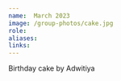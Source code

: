 ```yaml
---
name:  March 2023
image: /group-photos/cake.jpg
role: 
aliases:
links:
---
```


Birthday cake by Adwitiya
